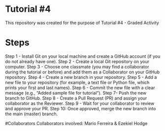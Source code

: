 # Tutorial #4
This repository was created for the purpose of Tutorial #4 - Graded Activity

# Steps
Step 1 - Install Git on your local machine and create a GitHub account (if you do not already 
have one). 
Step 2 - Create a local Git repository on your computer. 
Step 3 - Choose one classmate (you may find a collaborator during the tutorial or before) and 
add them as a Collaborator on your GitHub repository. 
Step 4 - Create a new branch in your repository. 
Step 5 - Add a new file to your repository (for example, a text file or Python file, which prints 
your first and last names). 
Step 6 - Commit the new file with a clear message (e.g., “Added sample file for tutorial”). 
Step 7- Push the new branch to GitHub. 
Step 8 - Create a Pull Request (PR) and assign your collaborator as the Reviewer. 
Step 9 - Wait for your collaborator to review and approve your PR. 
Step 10: Once approved, merge the new branch into the main (master) branch. 

#Collaborators
Collaborators involved: Mario Ferreira & Ezekiel Hodge
